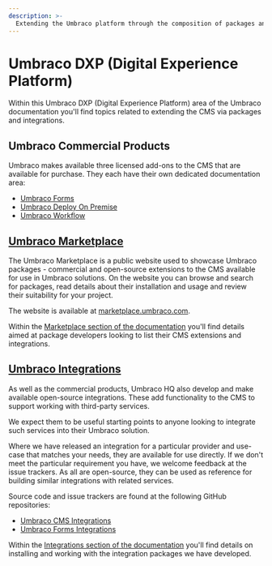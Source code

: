 ```yaml
---
description: >-
  Extending the Umbraco platform through the composition of packages and integrations.
---
```


# Umbraco DXP (Digital Experience Platform)

Within this Umbraco DXP (Digital Experience Platform) area of the Umbraco documentation you'll find topics related to extending the CMS via packages and integrations.

## Umbraco Commercial Products

Umbraco makes available three licensed add-ons to the CMS that are available for purchase. They each have their own dedicated documentation area:

- [Umbraco Forms](https://docs.umbraco.com/umbraco-forms/)
- [Umbraco Deploy On Premise](https://docs.umbraco.com/umbraco-deploy/)
- [Umbraco Workflow](https://docs.umbraco.com/umbraco-workflow/)

## [Umbraco Marketplace](marketplace/README.md)

The Umbraco Marketplace is a public website used to showcase Umbraco packages - commercial and open-source extensions to the CMS available for use in Umbraco solutions. On the website you can browse and search for packages, read details about their installation and usage and review their suitability for your project.

The website is available at [marketplace.umbraco.com](https://marketplace.umbraco.com).

Within the [Marketplace section of the documentation](marketplace/README.md) you'll find details aimed at package developers looking to list their CMS extensions and integrations.

## [Umbraco Integrations](integrations/README.md)

As well as the commercial products, Umbraco HQ also develop and make available open-source integrations. These add functionality to the CMS to support working with third-party services.

We expect them to be useful starting points to anyone looking to integrate such services into their Umbraco solution.

Where we have released an integration for a particular provider and use-case that matches your needs, they are available for use directly. If we don't meet the particular requirement you have, we welcome feedback at the issue trackers. As all are open-source, they can be used as reference for building similar integrations with related services.

Source code and issue trackers are found at the following GitHub repositories:

- [Umbraco CMS Integrations](https://github.com/umbraco/Umbraco.Cms.Integrations/)
- [Umbraco Forms Integrations](https://github.com/umbraco/Umbraco.Forms.Integrations/)

Within the [Integrations section of the documentation](integrations/README.md) you'll find details on installing and working with the integration packages we have developed.